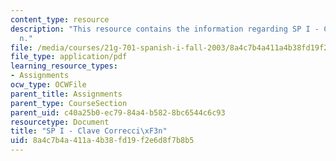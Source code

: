 ```yaml
---
content_type: resource
description: "This resource contains the information regarding SP I - Clave Correcci\xF3\
  n."
file: /media/courses/21g-701-spanish-i-fall-2003/8a4c7b4a411a4b38fd19f2e6d8f7b8b5_MIT21G_701F03_corrkey.pdf
file_type: application/pdf
learning_resource_types:
- Assignments
ocw_type: OCWFile
parent_title: Assignments
parent_type: CourseSection
parent_uid: c40a25b0-ec79-84a4-b582-8bc6544c6c93
resourcetype: Document
title: "SP I - Clave Correcci\xF3n"
uid: 8a4c7b4a-411a-4b38-fd19-f2e6d8f7b8b5
---
```

